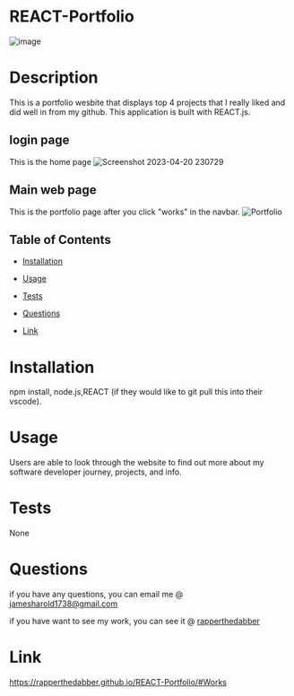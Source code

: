 # REACT-Portfolio

![image](https://user-images.githubusercontent.com/116526260/226284966-3467d693-b604-4421-8d4c-527f792acd00.png)


 # Description 

  This is a portfolio wesbite that displays top 4 projects that I really liked and did well in from my github. This application is built with REACT.js.  
   ## login page
   This is the home page
 ![Screenshot 2023-04-20 230729](https://user-images.githubusercontent.com/116526260/233531369-5ddfcfce-4fa2-4998-bca6-4db874ccd149.png)
  ## Main web page
  This is the portfolio page after you click "works" in the navbar. 
  ![Portfolio](https://user-images.githubusercontent.com/116526260/233531514-f5cb77f9-0791-482e-8e8f-e9af53ff7a43.png)


  ## Table of Contents 
  
  * [Installation](#installation)
  
  * [Usage](#usage)
  
  * [Tests](#tests)
  
  * [Questions](#questions)
  * [Link](#Link)

  # Installation
  npm install, node.js,REACT (if they would like to git pull this into their vscode).
  
  # Usage
Users are able to look through the website to find out more about my software developer journey, projects, and info.

  # Tests

 None

  # Questions 

  if you have any questions, you can email me @ jamesharold1738@gmail.com

  if you have want to see my work, you can see it @  [rapperthedabber](https://github.com/rapperthedabber/)
  
  # Link 
  https://rapperthedabber.github.io/REACT-Portfolio/#Works
